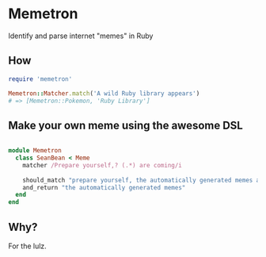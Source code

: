 # Memetron

Identify and parse internet "memes" in Ruby

## How

```ruby
require 'memetron'

Memetron::Matcher.match('A wild Ruby library appears')
# => [Memetron::Pokemon, 'Ruby Library']
```

## Make your own meme using the awesome DSL

```ruby

module Memetron
  class SeanBean < Meme
    matcher /Prepare yourself,? (.*) are coming/i
      
    should_match "prepare yourself, the automatically generated memes are coming"
    and_return "the automatically generated memes"
  end
end
```

## Why?

For the lulz.
